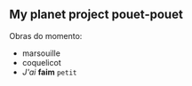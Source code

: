 My planet project pouet-pouet
-----------------------------

Obras do momento:
 - marsouille
 - coquelicot
 - *J'ai* **faim** `petit`

